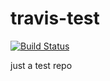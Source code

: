 # travis-test

[![Build Status](https://travis-ci.com/sven-schl/travis-test.svg?branch=master)](https://travis-ci.com/sven-schl/travis-test)

just a test repo

